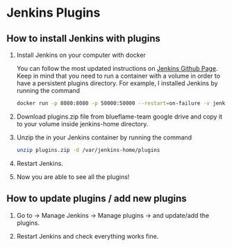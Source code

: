 # Jenkins Plugins

## How to install Jenkins with plugins

1. Install Jenkins on your computer with docker

   You can follow the most updated instructions on [Jenkins Github Page](https://github.com/jenkinsci/docker/blob/master/README.md).
   Keep in mind that you need to run a container with a volume in order to have a persistent plugins directory.
   For example, I installed Jenkins by running the command 
   ```Bash
   docker run -p 8080:8080 -p 50000:50000 --restart=on-failure -v jenkins_home:/var/jenkins_home jenkins/jenkins:lts-jdk11
   ```
2. Download plugins.zip file from blueflame-team google drive and copy it to your volume inside jenkins-home directory.

3. Unzip the  in your Jenkins container by running the command 
   ```Bash
   unzip plugins.zip -d /var/jenkins-home/plugins
   ```
4. Restart Jenkins.

5. Now you are able to see all the plugins!

## How to update plugins / add new plugins

1. Go to <Jenkins Url> &#8594; Manage Jenkins &#8594; Manage plugins &#8594; and update/add the plugins.

2. Restart Jenkins and check everything works fine.


